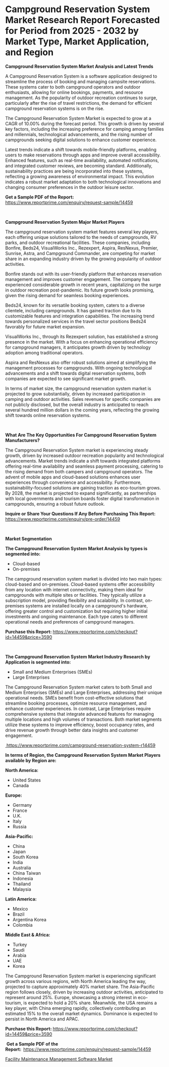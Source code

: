 <p><h1>Campground Reservation System Market Research Report Forecasted for Period from 2025 -  2032 by Market Type, Market Application, and Region</h1></p><p><strong>Campground Reservation System Market Analysis and Latest Trends</strong></p>
<p><p>A Campground Reservation System is a software application designed to streamline the process of booking and managing campsite reservations. These systems cater to both campground operators and outdoor enthusiasts, allowing for online bookings, payments, and resource management. As the popularity of outdoor recreation continues to surge, particularly after the rise of travel restrictions, the demand for efficient campground reservation systems is on the rise.</p><p>The Campground Reservation System Market is expected to grow at a CAGR of 10.00% during the forecast period. This growth is driven by several key factors, including the increasing preference for camping among families and millennials, technological advancements, and the rising number of campgrounds seeking digital solutions to enhance customer experience. </p><p>Latest trends indicate a shift towards mobile-friendly platforms, enabling users to make reservations through apps and improve overall accessibility. Enhanced features, such as real-time availability, automated notifications, and integrated customer reviews, are becoming standard. Additionally, sustainability practices are being incorporated into these systems, reflecting a growing awareness of environmental impact. This evolution indicates a robust market adaptation to both technological innovations and changing consumer preferences in the outdoor leisure sector.</p></p>
<p><strong>Get a Sample PDF of the Report:&nbsp;</strong> <a href="https://www.reportprime.com/enquiry/request-sample/14459?utm_campaign=3349&utm_medium=2&utm_source=Github&utm_content=ia&utm_term=20032025&utm_id=campground-reservation-system">https://www.reportprime.com/enquiry/request-sample/14459</a></p>
<p>&nbsp;</p>
<p><strong>Campground Reservation System Major Market Players</strong></p>
<p><p>The campground reservation system market features several key players, each offering unique solutions tailored to the needs of campgrounds, RV parks, and outdoor recreational facilities. These companies, including Bonfire, Beds24, VisualWorks Inc., Rezexpert, Aspira, ResNexus, Premier, Sunrise, Astra, and Campground Commander, are competing for market share in an expanding industry driven by the growing popularity of outdoor activities.</p><p>Bonfire stands out with its user-friendly platform that enhances reservation management and improves customer engagement. The company has experienced considerable growth in recent years, capitalizing on the surge in outdoor recreation post-pandemic. Its future growth looks promising, given the rising demand for seamless booking experiences.</p><p>Beds24, known for its versatile booking system, caters to a diverse clientele, including campgrounds. It has gained traction due to its customizable features and integration capabilities. The increasing trend towards personalized services in the travel sector positions Beds24 favorably for future market expansion.</p><p>VisualWorks Inc., through its Rezexpert solution, has established a strong presence in the market. With a focus on enhancing operational efficiency for campground managers, it anticipates growth driven by technology adoption among traditional operators. </p><p>Aspira and ResNexus also offer robust solutions aimed at simplifying the management processes for campgrounds. With ongoing technological advancements and a shift towards digital reservation systems, both companies are expected to see significant market growth.</p><p>In terms of market size, the campground reservation system market is projected to grow substantially, driven by increased participation in camping and outdoor activities. Sales revenues for specific companies are not publicly disclosed, but the overall industry is anticipated to reach several hundred million dollars in the coming years, reflecting the growing shift towards online reservation systems.</p></p>
<p>&nbsp;</p>
<p><strong>What Are The Key Opportunities For Campground Reservation System Manufacturers?</strong></p>
<p><p>The Campground Reservation System market is experiencing steady growth, driven by increased outdoor recreation popularity and technological advancements. Market trends indicate a shift towards integrated platforms offering real-time availability and seamless payment processing, catering to the rising demand from both campers and campground operators. The advent of mobile apps and cloud-based solutions enhances user experiences through convenience and accessibility. Furthermore, sustainability-focused solutions are gaining traction as eco-tourism grows. By 2028, the market is projected to expand significantly, as partnerships with local governments and tourism boards foster digital transformation in campgrounds, ensuring a robust future outlook.</p></p>
<p><strong>Inquire or Share Your Questions If Any Before Purchasing This Report:</strong> <a href="https://www.reportprime.com/enquiry/pre-order/14459?utm_campaign=3349&utm_medium=2&utm_source=Github&utm_content=ia&utm_term=20032025&utm_id=campground-reservation-system">https://www.reportprime.com/enquiry/pre-order/14459</a></p>
<p>&nbsp;</p>
<p><strong>Market Segmentation</strong></p>
<p><strong>The Campground Reservation System Market Analysis by types is segmented into:</strong></p>
<p><ul><li>Cloud-based</li><li>On-premises</li></ul></p>
<p><p>The campground reservation system market is divided into two main types: cloud-based and on-premises. Cloud-based systems offer accessibility from any location with internet connectivity, making them ideal for campgrounds with multiple sites or facilities. They typically utilize a subscription model, providing flexibility and scalability. In contrast, on-premises systems are installed locally on a campground's hardware, offering greater control and customization but requiring higher initial investments and ongoing maintenance. Each type caters to different operational needs and preferences of campground managers.</p></p>
<p><strong>Purchase this Report:&nbsp;</strong><a href="https://www.reportprime.com/checkout?id=14459&price=3590&utm_campaign=3349&utm_medium=2&utm_source=Github&utm_content=ia&utm_term=20032025&utm_id=campground-reservation-system">https://www.reportprime.com/checkout?id=14459&price=3590</a></p>
<p>&nbsp;</p>
<p><strong>The Campground Reservation System Market Industry Research by Application is segmented into:</strong></p>
<p><ul><li>Small and Medium Enterprises (SMEs)</li><li>Large Enterprises</li></ul></p>
<p><p>The Campground Reservation System market caters to both Small and Medium Enterprises (SMEs) and Large Enterprises, addressing their unique operational needs. SMEs benefit from cost-effective solutions that streamline booking processes, optimize resource management, and enhance customer experiences. In contrast, Large Enterprises require comprehensive systems that integrate advanced features for managing multiple locations and high volumes of transactions. Both market segments utilize these systems to improve efficiency, boost occupancy rates, and drive revenue growth through better data insights and customer engagement.</p></p>
<p><a href="https://www.reportprime.com/campground-reservation-system-r14459?utm_campaign=3349&utm_medium=2&utm_source=Github&utm_content=ia&utm_term=20032025&utm_id=campground-reservation-system">&nbsp;https://www.reportprime.com/campground-reservation-system-r14459</a></p>
<p><strong>In terms of Region, the Campground Reservation System Market Players available by Region are:</strong></p>
<p>
    <p> <strong> North America: </strong>
        <ul>
            <li>United States</li>
            <li>Canada</li>
        </ul>
        </p> 
    <p> <strong> Europe: </strong>
        <ul>
            <li>Germany</li>
            <li>France</li>
            <li>U.K.</li>
            <li>Italy</li>
            <li>Russia</li>
        </ul>
        </p> 
    <p> <strong> Asia-Pacific: </strong>
        <ul>
            <li>China</li>
            <li>Japan</li>
            <li>South Korea</li>
            <li>India</li>
            <li>Australia</li>
            <li>China Taiwan</li>
            <li>Indonesia</li>
            <li>Thailand</li>
            <li>Malaysia</li>
        </ul>
        </p> 
    <p> <strong> Latin America: </strong>
        <ul>
            <li>Mexico</li>
            <li>Brazil</li>
            <li>Argentina Korea</li>
            <li>Colombia</li>
        </ul>
        </p> 
    <p> <strong> Middle East & Africa: </strong>
        <ul>
            <li>Turkey</li>
            <li>Saudi</li>
            <li>Arabia</li>
            <li>UAE</li>
            <li>Korea</li>
        </ul>
    </p>
    </p>
<p><p>The Campground Reservation System market is experiencing significant growth across various regions, with North America leading the way, projected to capture approximately 40% market share. The Asia-Pacific region follows closely, driven by increasing outdoor activities, anticipated to represent around 25%. Europe, showcasing a strong interest in eco-tourism, is expected to hold a 20% share. Meanwhile, the USA remains a key player, with China emerging rapidly, collectively contributing an estimated 15% to the overall market dynamics. Dominance is expected to persist in North America and APAC.</p></p>
<p><strong>Purchase this Report: </strong><a href="https://www.reportprime.com/checkout?id=14459&price=3590&utm_campaign=3349&utm_medium=2&utm_source=Github&utm_content=ia&utm_term=20032025&utm_id=campground-reservation-system">https://www.reportprime.com/checkout?id=14459&price=3590</a></p>
<p>&nbsp;<strong>Get a Sample PDF of the Report:&nbsp;&nbsp;</strong><a href="https://www.reportprime.com/enquiry/request-sample/14459?utm_campaign=3349&utm_medium=2&utm_source=Github&utm_content=ia&utm_term=20032025&utm_id=campground-reservation-system">https://www.reportprime.com/enquiry/request-sample/14459</a></p>
<p><strong></strong></p>
<p><p><a href="https://github.com/osamhcombre/Market-Research-Report-List-1/blob/main/facility-maintenance-management-software-market.md?utm_campaign=3349&utm_medium=2&utm_source=Github&utm_content=ia&utm_term=20032025&utm_id=campground-reservation-system">Facility Maintenance Management Software Market</a></p></p>